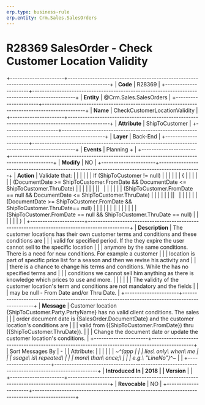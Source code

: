 ```yaml
---
erp.type: business-rule
erp.entity: Crm.Sales.SalesOrders
---
```


# R28369 SalesOrder - Check Customer Location Validity
+----------------------+-----------------------------------------------------------------------------------------------+
| **Code**             | R28369                                                                                        |
+----------------------+-----------------------------------------------------------------------------------------------+
| **Entity**           | @Crm.Sales.SalesOrders                                                                                    |
+----------------------+-----------------------------------------------------------------------------------------------+
| **Name**             | CheckCustomerLocationValidity                                                                 |
+----------------------+-----------------------------------------------------------------------------------------------+
| **Attribute**        | ShipToCustomer                                                                                |
+----------------------+-----------------------------------------------------------------------------------------------+
| **Layer**            | Back-End                                                                                      |
+----------------------+-----------------------------------------------------------------------------------------------+
| **Events**           | Planning +                                                                                    |
+----------------------+-----------------------------------------------------------------------------------------------+
| **Modify**           | NO                                                                                            |
+----------------------+-----------------------------------------------------------------------------------------------+
| **Action**           | Validate that:                                                                                |
|                      |                                                                                               |
|                      | If (ShipToCustomer != null)                                                                   |
|                      |                                                                                               |
|                      | {                                                                                             |
|                      |                                                                                               |
|                      | (DocumentDate \>= ShipToCustomer.FromDate && DocumentDate \<= ShipToCustomer.ThruDate)        |
|                      |                                                                                               |
|                      | \|\|                                                                                          |
|                      |                                                                                               |
|                      | (ShipToCustomer.FromDate == null && DocumentDate \<= ShipToCustomer.ThruDate)                 |
|                      |                                                                                               |
|                      | \|\|                                                                                          |
|                      |                                                                                               |
|                      | (DocumentDate \>= ShipToCustomer.FromDate && ShipToCustomer.ThruDate== null)                  |
|                      |                                                                                               |
|                      | \|\|                                                                                          |
|                      |                                                                                               |
|                      | (ShipToCustomer.FromDate == null && ShipToCustomer.ThruDate == null)                          |
|                      |                                                                                               |
|                      | }                                                                                             |
+----------------------+-----------------------------------------------------------------------------------------------+
| **Description**      | The customer locations has their own customer terms and conditions and these conditions are   |
|                      | valid for specified period. If the they expire the user cannot sell to the specific location  |
|                      | anymore by the same conditions. There is a need for new conditions. For example a customer    |
|                      | location is part of specific price list for a season and then we revise his activity and      |
|                      | there is a chance to change his terms and conditions. While the has no specified terms and    |
|                      | conditions we cannot sell him anything as there is knowledge which prices to use and more.    |
|                      |                                                                                               |
|                      | The validity of the customer location\'s term and conditions are not mandatory and the fields |
|                      | may be null - From Date and/or Thru Date.                                                     |
+----------------------+-----------------------------------------------------------------------------------------------+
| **Message**          | Customer location {ShipToCustomer.Party.PartyName} has no valid client conditions. The sales  |
|                      | order document date is {SalesOrder.DocumentDate} and the customer location\'s conditions are  |
|                      | valid from ({ShipToCustomer.FromDate}) thru ({ShipToCustomer.ThruDate}).                      |
|                      | Change the document date or update the customer location\'s conditions.                       |
+----------------------+-----------------------------------------------------------------------------------------------+
| Sort Messages By     | \-                                                                                            |
| Attribute:           |                                                                                               |
|                      |                                                                                               |
| *~^(app              |                                                                                               |
| lies\ only\ when\ me |                                                                                               |
| ssage\ is\ repeated\ |                                                                                               |
|  more\ than\ once;\  |                                                                                               |
| e.g.\ \"LineNo\")^~* |                                                                                               |
+----------------------+-----------------------------------------------------------------------------------------------+
| **Introduced In      | 2018                                                                                          |
| Version**            |                                                                                               |
+----------------------+-----------------------------------------------------------------------------------------------+
| **Revocable**        | NO                                                                                            |
+----------------------+-----------------------------------------------------------------------------------------------+

  

  

  
